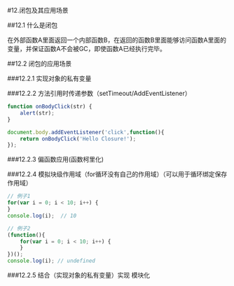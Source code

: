 #12.闭包及其应用场景

##12.1 什么是闭包

在外部函数A里面返回一个内部函数B，在返回的函数B里面能够访问函数A里面的变量，并保证函数A不会被GC，即使函数A已经执行完毕。

##12.2 闭包的应用场景

###12.2.1 实现对象的私有变量

###12.2.2 方法引用时传递参数（setTimeout/AddEventListener）

```Javascript
function onBodyClick(str) {
	alert(str);
}

document.body.addEventListener('click',function(){
	return onBodyClick('Hello Closure!');
});
```

###12.2.3 偏函数应用(函数柯里化)

###12.2.4 模拟块级作用域（for循环没有自己的作用域）（可以用于循环绑定保存作用域）

```JavaScript
// 例子1
for(var i = 0; i < 10; i++) {
}
console.log(i);  // 10

// 例子2
(function(){
	for(var i = 0; i < 10; i++) {
	}
})();
console.log(i); // undefined
```

###12.2.5 结合（实现对象的私有变量）实现 模块化